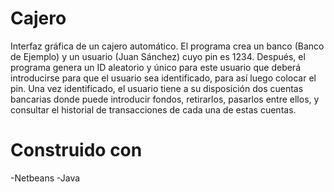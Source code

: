# Cajero

Interfaz gráfica de un cajero automático. El programa crea un banco (Banco de Ejemplo) y un usuario (Juan Sánchez) cuyo pin es 1234. Después, el programa genera un ID aleatorio y único para este usuario que deberá introducirse para que el usuario sea identificado, para así luego colocar el pin.
Una vez identificado, el usuario tiene a su disposición dos cuentas bancarias donde puede introducir fondos, retirarlos, pasarlos entre ellos, y consultar el historial de transacciones de cada una de estas cuentas.

# Construido con

-Netbeans
-Java
